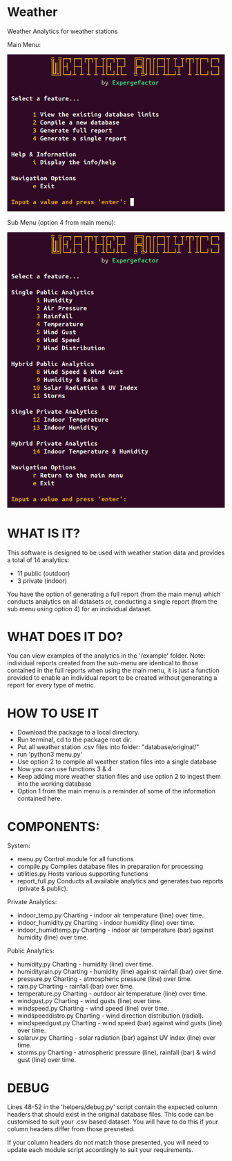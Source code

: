 # Weather
Weather Analytics for weather stations

Main Menu:

![menu](https://github.com/Expergefactor/Weather/blob/main/helpers/img/menu.jpg)

Sub Menu (option 4 from main menu):

![menu2](https://github.com/Expergefactor/Weather/blob/main/helpers/img/menu2.jpg)

# WHAT IS IT?
This software is designed to be used with weather station data and provides a total of 14 analytics:
 * 11 public (outdoor)
 * 3 private (indoor)

You have the option of generating a full report (from the main menu) which conducts analytics on all datasets or, conducting a single report (from the sub menu using option 4) for an individual dataset.

# WHAT DOES IT DO?
You can view examples of the analytics in the '/example' folder. Note: individual reports created from the sub-menu are identical to those contained in the full reports when using the main menu, it is just a function provided to enable an individual report to be created without generating a report for every type of metric. 

# HOW TO USE IT
 * Download the package to a local directory.
 * Run terminal, cd to the package root dir.
 * Put all weather station .csv files into folder: "database/original/"
 * run 'python3 menu.py'
 * Use option 2 to compile all weather station files into a single database
 * Now you can use functions 3 & 4
 * Keep adding more weather station files and use option 2 to ingest them into the working database
 * Option 1 from the main menu is a reminder of some of the information contained here.

# COMPONENTS:
System:
  * menu.py         Control module for all functions
  * compile.py	    Compiles database files in preparation for processing
  * utilities.py    Hosts various supporting functions
  * report_full.py  Conducts all available analytics and generates two reports (private & public).
  
Private Analytics:
  * indoor_temp.py      Charting - indoor air temperature (line) over time.
  * indoor_humidity.py 	Charting - indoor humidity (line) over time.
  * indoor_humidtemp.py Charting - indoor air temperature (bar) against humidity (line) over time.
  
Public Analytics:
  * humidity.py         Charting - humidity (line) over time.
  * humidityrain.py     Charting - humidity (line) against rainfall (bar) over time.
  * pressure.py         Charting - atmospheric pressure (line) over time.
  * rain.py             Charting - rainfall (bar) over time.
  * temperature.py      Charting - outdoor air temperature (line) over time.
  * windgust.py         Charting - wind gusts (line) over time.
  * windspeed.py        Charting - wind speed (line) over time.
  * windspeeddistro.py  Charting - wind direction distribution (radial).
  * windspeedgust.py    Charting - wind speed (bar) against wind gusts (line) over time.
  * solaruv.py	        Charting - solar radiation (bar) against UV index (line) over time.
  * storms.py	          Charting - atmospheric pressure (line), rainfall (bar) & wind gust (line) over time.


# DEBUG

Lines 48-52 in the 'helpers/debug.py' script contain the expected column headers that should exist in the original database files. This code can be customised to suit your .csv based dataset. You will have to do this if your column headers differ from those presneted. 

If your column headers do not match those presented, you will need to update each module script accordingly to suit your requirements. 
